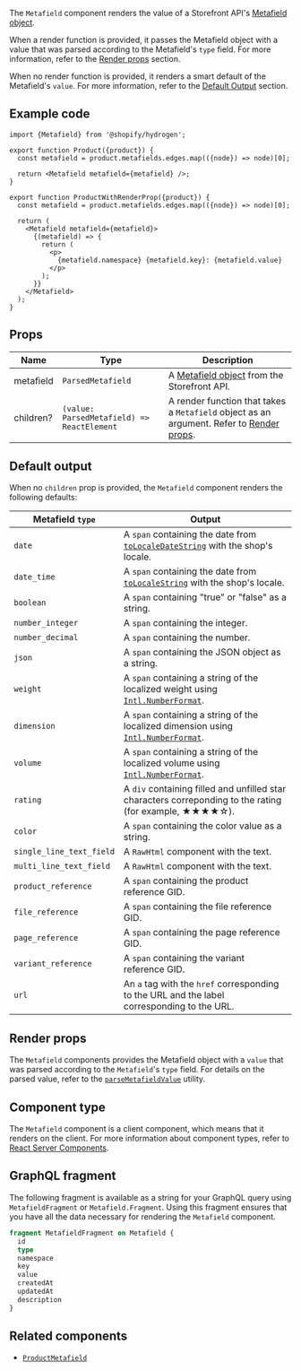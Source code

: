 <!-- This file is generated from the source code. Edit the files in /packages/hydrogen/src/components/Metafield and run 'yarn generate-docs' at the root of this repo. -->

The `Metafield` component renders the value of a Storefront
API's [Metafield object](/api/storefront/reference/common-objects/metafield).

When a render function is provided, it passes the Metafield object with a value
that was parsed according to the Metafield's `type` field. For more information,
refer to the [Render props](#render-props) section.

When no render function is provided, it renders a smart default of the
Metafield's `value`. For more information, refer to the [Default Output](#default-output) section.

## Example code

```tsx
import {Metafield} from '@shopify/hydrogen';

export function Product({product}) {
  const metafield = product.metafields.edges.map(({node}) => node)[0];

  return <Metafield metafield={metafield} />;
}

export function ProductWithRenderProp({product}) {
  const metafield = product.metafields.edges.map(({node}) => node)[0];

  return (
    <Metafield metafield={metafield}>
      {(metafield) => {
        return (
          <p>
            {metafield.namespace} {metafield.key}: {metafield.value}
          </p>
        );
      }}
    </Metafield>
  );
}
```

## Props

| Name      | Type                                                  | Description                                                                                               |
| --------- | ----------------------------------------------------- | --------------------------------------------------------------------------------------------------------- |
| metafield | <code>ParsedMetafield</code>                          | A [Metafield object](/api/storefront/reference/common-objects/metafield) from the Storefront API.         |
| children? | <code>(value: ParsedMetafield) => ReactElement</code> | A render function that takes a `Metafield` object as an argument. Refer to [Render props](#render-props). |

## Default output

When no `children` prop is provided, the `Metafield` component renders the following defaults:

| Metafield `type`         | Output                                                                                                                                                                                     |
| ------------------------ | ------------------------------------------------------------------------------------------------------------------------------------------------------------------------------------------ |
| `date`                   | A `span` containing the date from [`toLocaleDateString`](https://developer.mozilla.org/en-US/docs/Web/JavaScript/Reference/Global_Objects/Date/toLocaleDateString) with the shop's locale. |
| `date_time`              | A `span` containing the date from [`toLocaleString`](https://developer.mozilla.org/en-US/docs/Web/JavaScript/Reference/Global_Objects/Date/toLocaleString) with the shop's locale.         |
| `boolean`                | A `span` containing "true" or "false" as a string.                                                                                                                                         |
| `number_integer`         | A `span` containing the integer.                                                                                                                                                           |
| `number_decimal`         | A `span` containing the number.                                                                                                                                                            |
| `json`                   | A `span` containing the JSON object as a string.                                                                                                                                           |
| `weight`                 | A `span` containing a string of the localized weight using [`Intl.NumberFormat`](https://developer.mozilla.org/en-US/docs/Web/JavaScript/Reference/Global_Objects/Intl/NumberFormat).      |
| `dimension`              | A `span` containing a string of the localized dimension using [`Intl.NumberFormat`](https://developer.mozilla.org/en-US/docs/Web/JavaScript/Reference/Global_Objects/Intl/NumberFormat).   |
| `volume`                 | A `span` containing a string of the localized volume using [`Intl.NumberFormat`](https://developer.mozilla.org/en-US/docs/Web/JavaScript/Reference/Global_Objects/Intl/NumberFormat).      |
| `rating`                 | A `div` containing filled and unfilled star characters correponding to the rating (for example, ★★★★☆).                                                                                    |
| `color`                  | A `span` containing the color value as a string.                                                                                                                                           |
| `single_line_text_field` | A `RawHtml` component with the text.                                                                                                                                                       |
| `multi_line_text_field`  | A `RawHtml` component with the text.                                                                                                                                                       |
| `product_reference`      | A `span` containing the product reference GID.                                                                                                                                             |
| `file_reference`         | A `span` containing the file reference GID.                                                                                                                                                |
| `page_reference`         | A `span` containing the page reference GID.                                                                                                                                                |
| `variant_reference`      | A `span` containing the variant reference GID.                                                                                                                                             |
| `url`                    | An `a` tag with the `href` corresponding to the URL and the label corresponding to the URL.                                                                                                |

## Render props

The `Metafield` components provides the Metafield object with a `value` that was parsed according to the `Metafield`'s `type` field. For details on the parsed value, refer to the [`parseMetafieldValue`](/api/hydrogen/utilities/parsemetafieldvalue) utility.

## Component type

The `Metafield` component is a client component, which means that it renders on the client. For more information about component types, refer to [React Server Components](/custom-storefronts/hydrogen/framework/react-server-components).

## GraphQL fragment

The following fragment is available as a string for your GraphQL query using `MetafieldFragment` or `Metafield.Fragment`. Using this fragment ensures that you have all the data necessary for rendering the `Metafield` component.

```graphql
fragment MetafieldFragment on Metafield {
  id
  type
  namespace
  key
  value
  createdAt
  updatedAt
  description
}
```

## Related components

- [`ProductMetafield`](/api/hydrogen/components/product-variant/productmetafield)
